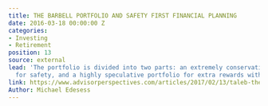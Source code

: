 ```yaml
---
title: THE BARBELL PORTFOLIO AND SAFETY FIRST FINANCIAL PLANNING
date: 2016-03-18 00:00:00 Z
categories:
- Investing
- Retirement
position: 13
source: external
lead: 'The portfolio is divided into two parts: an extremely conservative portfolio
  for safety, and a highly speculative portfolio for extra rewards with extra risk.'
link: https://www.advisorperspectives.com/articles/2017/02/13/taleb-the-barbell-portfolio-and-safety-first-financial-planning
Author: Michael Edesess
---
```


